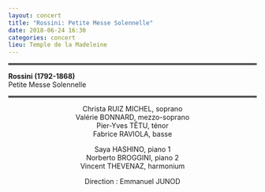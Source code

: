 ```yaml
---
layout: concert
title: "Rossini: Petite Messe Solennelle"
date: 2018-06-24 16:30
categories: concert
lieu: Temple de la Madeleine
---
```


<hr style="border-top: 3px double #8c8b8b"/>

**Rossini (1792-1868)**  
Petite Messe Solennelle

<hr style="border-top: 3px double #8c8b8b"/>

<p style="text-align: center">
Christa RUIZ MICHEL, soprano<br>
Valérie BONNARD, mezzo-soprano<br>
Pier-Yves TÊTU, ténor<br>
Fabrice RAVIOLA, basse<br>
</p>
<p style="text-align: center">
Saya HASHINO, piano 1<br>
Norberto BROGGINI, piano 2<br>
Vincent THEVENAZ, harmonium<br>
</p>
<p style="text-align: center">
Direction : Emmanuel JUNOD
</p>
